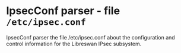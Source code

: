 IpsecConf parser - file ``/etc/ipsec.conf``
===========================================

IpsecConf parser the file /etc/ipsec.conf about
the configuration and control information
for the Libreswan IPsec subsystem.